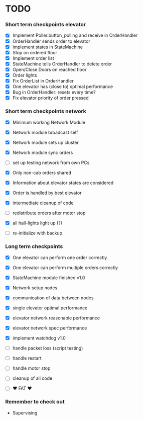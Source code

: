 # TODO

### Short term checkpoints elevator
* [x] Implement Poller.button_polling and receive in OrderHandler
* [x] OrderHandler sends order to elevator
* [x] implement states in StateMachine
* [x] Stop on ordered floor
* [x] Implement order list 
* [x] StateMachine tells OrderHandler to delete order
* [x] Open/Close Doors on reached floor
* [x] Order lights
* [x] Fix OrderList in OrderHandler
* [x] One elevator has (close to) optimal performance
* [x] Bug in OrderHandler: resets every time? 
* [x] Fix elevator priority of order pressed 

### Short term checkpoints network
* [x] Minimum working Network Module
* [x] Network module broadcast self
* [x] Network module sets up cluster
* [x] Network module sync orders
* [ ] set up testing network from own PCs
* [x] Only non-cab orders shared
* [x] Information about elevator states are considered
* [x] Order is handled by best elevator
* [x] intermediate cleanup of code
* [ ] redistribute orders after motor stop
* [x] all hall-lights light up (?)
* [ ] re-initialize with backup


### Long term checkpoints
* [x] One elevator can perform one order correctly
* [x] One elevator can perform multiple orders correctly
* [x] StateMachine module finished v1.0
* [x] Network setup nodes
* [x] communication of data between nodes
* [x] single elevator optimal performance
* [x] elevator network reasonable performance
* [x] elevator network spec performance
* [x] implement watchdog v1.0
* [ ] handle packet loss (script testing)
* [ ] handle restart
* [ ] handle motor stop
* [ ] cleanup of all code 
* [ ] :heart: FAT :heart: 


### Remember to check out 
* Supervising